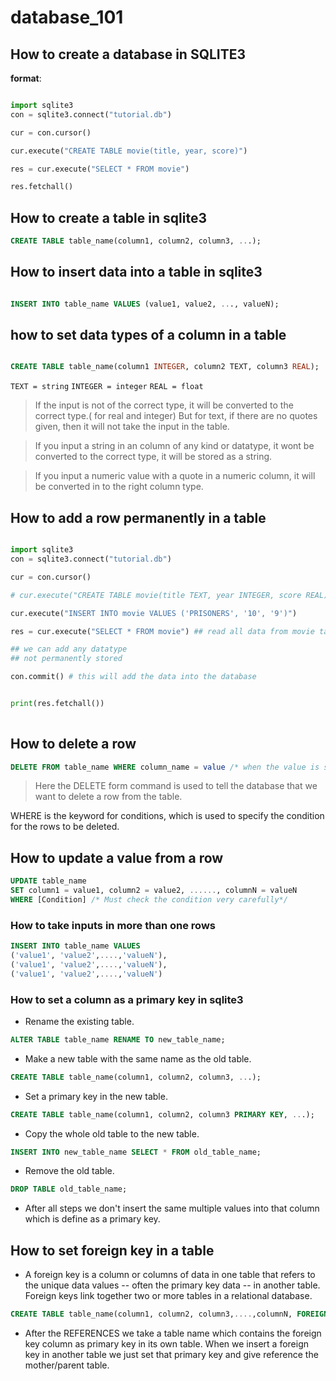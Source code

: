 # database_101


## How to create a database in SQLITE3

**format**:
```python

import sqlite3
con = sqlite3.connect("tutorial.db")

cur = con.cursor()

cur.execute("CREATE TABLE movie(title, year, score)") 

res = cur.execute("SELECT * FROM movie")

res.fetchall()

```

## How to create a table in sqlite3

```SQL
CREATE TABLE table_name(column1, column2, column3, ...);
```

## How to insert data into a table in sqlite3

```SQL

INSERT INTO table_name VALUES (value1, value2, ..., valueN);

```


## how to set data types of a column in a table

```SQL

CREATE TABLE table_name(column1 INTEGER, column2 TEXT, column3 REAL);

```

`TEXT = string`
`INTEGER = integer`
`REAL = float`

> If the input is not of the correct type, it will be converted to the correct type.( for real and integer)
> But for text, if there are no quotes given, then it will not take the input in the table.

> If you input a string in an column of any kind or datatype, it wont be converted to the correct type, it will be stored as a string.

> If you input a numeric value with a quote in a numeric column, it will be converted in to the right column type.

## How to add a row permanently in a table

```python

import sqlite3
con = sqlite3.connect("tutorial.db")

cur = con.cursor()

# cur.execute("CREATE TABLE movie(title TEXT, year INTEGER, score REAL)") 

cur.execute("INSERT INTO movie VALUES ('PRISONERS', '10', '9')")

res = cur.execute("SELECT * FROM movie") ## read all data from movie table

## we can add any datatype 
## not permanently stored

con.commit() # this will add the data into the database


print(res.fetchall())
    
```


## How to delete a row 
```SQL
DELETE FROM table_name WHERE column_name = value /* when the value is string then we put value in quotes*/
```

> Here the DELETE form command is used to tell the database that we want to delete a row from the table.

WHERE is the keyword for conditions, which is used to specify the condition for the rows to be deleted.


## How to update a value from a row 
```SQL
UPDATE table_name
SET column1 = value1, column2 = value2, ......, columnN = valueN
WHERE [Condition] /* Must check the condition very carefully*/
```

### How to take inputs in more than one rows
```SQL
INSERT INTO table_name VALUES
('value1', 'value2',....,'valueN'),
('value1', 'value2',....,'valueN'),
('value1', 'value2',....,'valueN')                    
```

### How to set a column as a primary key in sqlite3

- Rename the existing table.
```SQL
ALTER TABLE table_name RENAME TO new_table_name;
```
- Make a new table with the same name as the old table.
```SQL
CREATE TABLE table_name(column1, column2, column3, ...);
```
- Set a primary key in the new table.
```SQL
CREATE TABLE table_name(column1, column2, column3 PRIMARY KEY, ...);
``` 
- Copy the whole old table to the new table.
```SQL
INSERT INTO new_table_name SELECT * FROM old_table_name;
```
- Remove the old table.
```SQL
DROP TABLE old_table_name;
```
- After all steps we don't insert the same multiple values into that column which is define as a primary key.


## How to set foreign key in a table
- A foreign key is a column or columns of data in one table that refers to the unique data values -- often the primary key data -- in another table. Foreign keys link together two or more tables in a relational database.
```SQL
CREATE TABLE table_name(column1, column2, column3,....,columnN, FOREIGN kEY (column_number) REFERENCES table_name(column))
```
- After the REFERENCES we take a table name which contains the foreign key column as primary key in its own table. When we insert a foreign key in another table we just set that primary key and give reference the mother/parent table.